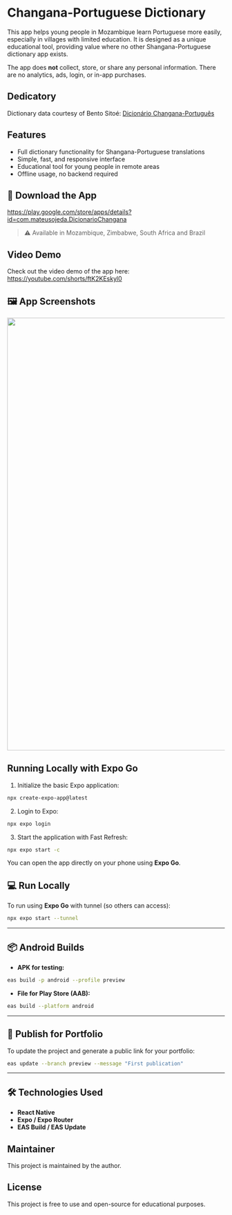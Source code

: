 # Changana-Portuguese Dictionary

This app helps young people in Mozambique learn Portuguese more easily, especially in villages with limited education. It is designed as a unique educational tool, providing value where no other Shangana-Portuguese dictionary app exists.

The app does **not** collect, store, or share any personal information. There are no analytics, ads, login, or in-app purchases.

## Dedicatory

Dictionary data courtesy of Bento Sitoé:
[Dicionário Changana-Português](https://books.google.com.br/books/about/Dicion%C3%A1rio_Changana_Portugu%C3%AAs.html?id=HacaAQAAIAAJ&redir_esc=y)

## Features

-   Full dictionary functionality for Shangana-Portuguese translations
-   Simple, fast, and responsive interface
-   Educational tool for young people in remote areas
-   Offline usage, no backend required

## 🔗 Download the App

https://play.google.com/store/apps/details?id=com.mateusojeda.DicionarioChangana

> ⚠️ Available in Mozambique, Zimbabwe, South Africa and Brazil

## Video Demo

Check out the video demo of the app here:
https://youtube.com/shorts/ftK2KEskyl0

## 🖼️ App Screenshots

<img src="https://i.ibb.co/ZpSxHBrG/Screenshots.png" width="1000">


## Running Locally with Expo Go

1. Initialize the basic Expo application:

```bash
npx create-expo-app@latest
```

2. Login to Expo:

```bash
npx expo login
```

3. Start the application with Fast Refresh:

```bash
npx expo start -c
```

You can open the app directly on your phone using **Expo Go**.

## 💻 Run Locally

To run using **Expo Go** with tunnel (so others can access):

```bash
npx expo start --tunnel
```

---

## 📦 Android Builds

-   **APK for testing:**

```bash
eas build -p android --profile preview
```

-   **File for Play Store (AAB):**

```bash
eas build --platform android
```

---

## 🚀 Publish for Portfolio

To update the project and generate a public link for your portfolio:

```bash
eas update --branch preview --message "First publication"
```

---

## 🛠️ Technologies Used

-   **React Native**
-   **Expo / Expo Router**
-   **EAS Build / EAS Update**

## Maintainer

This project is maintained by the author.

## License

This project is free to use and open-source for educational purposes.

